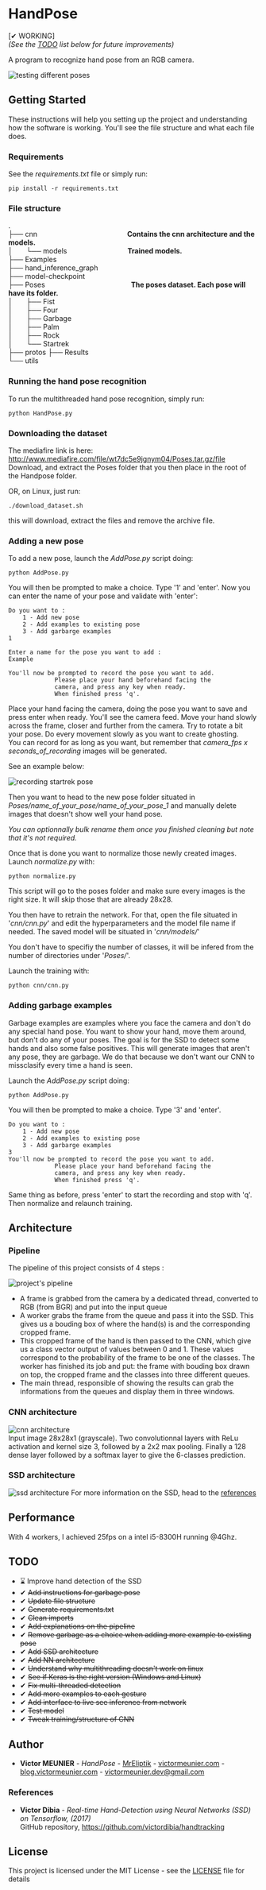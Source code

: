 # HandPose

[✔ WORKING]  
*(See the [TODO](##TODO) list below for future improvements)*

A program to recognize hand pose from an RGB camera.

![testing different poses](Results/result.gif)

## Getting Started

These instructions will help you setting up the project and understanding how the software is working. You'll see the file structure and what each file does. 

### Requirements
See the *requirements.txt* file or simply run:

    pip install -r requirements.txt

### File structure
.  
├── cnn &nbsp;&nbsp;&nbsp;&nbsp;&nbsp;&nbsp;&nbsp;&nbsp;&nbsp;&nbsp;&nbsp;&nbsp;&nbsp;&nbsp;&nbsp;&nbsp;&nbsp;&nbsp;&nbsp;&nbsp;&nbsp;&nbsp;&nbsp;&nbsp;&nbsp;&nbsp;&nbsp;&nbsp;&nbsp;&nbsp;&nbsp;&nbsp;&nbsp;&nbsp;&nbsp;&nbsp;&nbsp;&nbsp;&nbsp;&nbsp;&nbsp;&nbsp;&nbsp;&nbsp;&nbsp;**Contains the cnn architecture and the models.**  
│   &nbsp;&nbsp;&nbsp;&nbsp;&nbsp;&nbsp;└── models              &nbsp;&nbsp;&nbsp;&nbsp;&nbsp;&nbsp;&nbsp;&nbsp;&nbsp;&nbsp;&nbsp;&nbsp;&nbsp;&nbsp;&nbsp;&nbsp;&nbsp;&nbsp;&nbsp;&nbsp;&nbsp;&nbsp;&nbsp;&nbsp;&nbsp;&nbsp;&nbsp;&nbsp;&nbsp;&nbsp;**Trained models.**    
├── Examples  
├── hand_inference_graph  
├── model-checkpoint  
├── Poses &nbsp;&nbsp;&nbsp;&nbsp;&nbsp;&nbsp;&nbsp;&nbsp;&nbsp;&nbsp;&nbsp;&nbsp;&nbsp;&nbsp;&nbsp;&nbsp;&nbsp;&nbsp;&nbsp;&nbsp;&nbsp;&nbsp;&nbsp;&nbsp;&nbsp;&nbsp;&nbsp;&nbsp;&nbsp;&nbsp;&nbsp;&nbsp;&nbsp;&nbsp;&nbsp;&nbsp;&nbsp;&nbsp;&nbsp;&nbsp;&nbsp;&nbsp;&nbsp;**The poses dataset. Each pose will have its folder.**  
│   &nbsp;&nbsp;&nbsp;&nbsp;&nbsp;&nbsp;├── Fist  
│   &nbsp;&nbsp;&nbsp;&nbsp;&nbsp;&nbsp;├── Four  
│   &nbsp;&nbsp;&nbsp;&nbsp;&nbsp;&nbsp;├── Garbage  
│   &nbsp;&nbsp;&nbsp;&nbsp;&nbsp;&nbsp;├── Palm  
│   &nbsp;&nbsp;&nbsp;&nbsp;&nbsp;&nbsp;├── Rock  
│   &nbsp;&nbsp;&nbsp;&nbsp;&nbsp;&nbsp;└── Startrek  
├── protos
├── Results  
└── utils  


### Running the hand pose recognition

To run the multithreaded hand pose recognition, simply run:

    python HandPose.py

### Downloading the dataset

The mediafire link is here: http://www.mediafire.com/file/wt7dc5e9jgnym04/Poses.tar.gz/file 
Download, and extract the Poses folder that you then place in the root of the Handpose folder.

OR, on Linux, just run:

    ./download_dataset.sh

this will download, extract the files and remove the archive file.

### Adding a new pose

To add a new pose, launch the *AddPose.py* script doing:

    python AddPose.py

You will then be prompted to make a choice. Type '1' and 'enter'. Now you can enter the name of your pose and validate with 'enter':

    Do you want to :
        1 - Add new pose
        2 - Add examples to existing pose
        3 - Add garbarge examples
    1

    Enter a name for the pose you want to add :
    Example

    You'll now be prompted to record the pose you want to add.
                 Please place your hand beforehand facing the
                 camera, and press any key when ready.
                 When finished press 'q'.

Place your hand facing the camera, doing the pose you want to save and press enter when ready. You'll see the camera feed. Move your hand slowly across the frame, closer and further from the camera. Try to rotate a bit your pose. Do every movement slowly as you want to create ghosting.  
You can record for as long as you want, but remember that *camera_fps x seconds_of_recording* images will be generated.  

See an example below:


![recording startrek pose](Examples/startrek.gif)

Then you want to head to the new pose folder situated in *Poses/name_of_your_pose/name_of_your_pose_1* and manually delete images that doesn't show well your hand pose.   

*You can optionnally bulk rename them once you finished cleaning but note that it's not required.*

Once that is done you want to normalize those newly created images. Launch *normalize.py* with:

    python normalize.py

This script will go to the poses folder and make sure every images is the right size. It will skip those that are already 28x28. 

You then have to retrain the network. For that, open the file situated in '*cnn/cnn.py*' and edit the hyperparameters and the model file name if needed. The saved model will be situated in '*cnn/models/*'

You don't have to specifiy the number of classes, it will be infered from the number of directories under '*Poses/*'.

Launch the training with:

    python cnn/cnn.py

### Adding garbage examples

Garbage examples are examples where you face the camera and don't do any special hand pose. You want to show your hand, move them around, but don't do any of your poses. The goal is for the SSD to detect some hands and also some false positives. This will generate images that aren't any pose, they are garbage. We do that because we don't want our CNN to missclasify every time a hand is seen.  

Launch the *AddPose.py* script doing:

    python AddPose.py

You will then be prompted to make a choice. Type '3' and 'enter'.

    Do you want to :
        1 - Add new pose
        2 - Add examples to existing pose
        3 - Add garbarge examples
    3
    You'll now be prompted to record the pose you want to add.
                 Please place your hand beforehand facing the
                 camera, and press any key when ready.
                 When finished press 'q'.

Same thing as before, press 'enter' to start the recording and stop with 'q'. Then normalize and relaunch training.

## Architecture

### Pipeline

The pipeline of this project consists of 4 steps :

![project's pipeline](Results/pipeline.png)

- A frame is grabbed from the camera by a dedicated thread, converted to RGB (from BGR) and put into the input queue
- A worker grabs the frame from the queue and pass it into the SSD. This gives us a bouding box of where the hand(s) is and the corresponding cropped frame. 
- This cropped frame of the hand is then passed to the CNN, which give us a class vector output of values between 0 and 1. These values correspond to the probability of the frame to be one of the classes. The worker has finished its job and put: the frame with bouding box drawn on top, the cropped frame and the classes into three different queues.
- The main thread, responsible of showing the results can grab the informations from the queues and display them in three windows.

### CNN architecture
![cnn architecture](Results/nn.png)  
Input image 28x28x1 (grayscale). Two convolutionnal layers with ReLu activation and kernel size 3, followed by a 2x2 max pooling. Finally a 128 dense layer followed by a softmax layer to give the 6-classes prediction.

### SSD architecture
![ssd architecture](Results/ssd.png)
For more information on the SSD, head to the [references](###References)

## Performance

With 4 workers, I achieved 25fps on a intel i5-8300H running @4Ghz. 

## TODO
- ⌛ Improve hand detection of the SSD
- ✔ ~~Add instructions for garbage pose~~
- ✔ ~~Update file structure~~
- ✔ ~~Generate requirements.txt~~
- ✔ ~~Clean imports~~
- ✔ ~~Add explanations on the pipeline~~
- ✔ ~~Remove garbage as a choice when adding more example to existing pose~~
- ✔ ~~Add SSD architecture~~
- ✔ ~~Add NN architecture~~
- ✔ ~~Understand why multithreading doesn't work on linux~~
- ✔ ~~See if Keras is the right version (Windows and Linux)~~
- ✔ ~~Fix multi-threaded detection~~
- ✔ ~~Add more examples to each gesture~~
- ✔ ~~Add interface to live see inference from network~~
- ✔ ~~Test model~~
- ✔ ~~Tweak training/structure of CNN~~

## Author

* **Victor MEUNIER** - *HandPose* - [MrEliptik](https://github.com/MrEliptik) - [victormeunier.com](http://victormeunier.com) - [blog.victormeunier.com](http://blog.victormeunier.com) - [victormeunier.dev@gmail.com](mailto:victormeunier.dev@gmail.com)

### References

* **Victor Dibia** - *Real-time Hand-Detection using Neural Networks (SSD) on Tensorflow, (2017)*  
GitHub repository, https://github.com/victordibia/handtracking

## License

This project is licensed under the MIT License - see the [LICENSE](LICENSE) file for details

